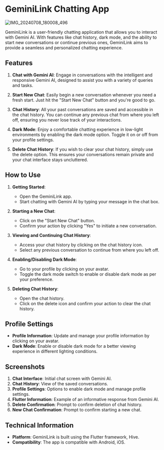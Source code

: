 # GeminiLink Chatting App
![IMG_20240708_180008_496](https://github.com/gitsak12/gemini-chat/assets/98003573/eaf128f3-e4fc-4075-a20d-0b239b05c2f0)

GeminiLink is a user-friendly chatting application that allows you to interact with Gemini AI. With features like chat history, dark mode, and the ability to start new conversations or continue previous ones, GeminiLink aims to provide a seamless and personalized chatting experience.

## Features

1. **Chat with Gemini AI**: Engage in conversations with the intelligent and responsive Gemini AI, designed to assist you with a variety of queries and tasks.

2. **Start New Chat**: Easily begin a new conversation whenever you need a fresh start. Just hit the "Start New Chat" button and you're good to go.

3. **Chat History**: All your past conversations are saved and accessible in the chat history. You can continue any previous chat from where you left off, ensuring you never lose track of your interactions.

4. **Dark Mode**: Enjoy a comfortable chatting experience in low-light environments by enabling the dark mode option. Toggle it on or off from your profile settings.

5. **Delete Chat History**: If you wish to clear your chat history, simply use the delete option. This ensures your conversations remain private and your chat interface stays uncluttered.

## How to Use

1. **Getting Started**:
   - Open the GeminiLink app.
   - Start chatting with Gemini AI by typing your message in the chat box.

2. **Starting a New Chat**:
   - Click on the "Start New Chat" button.
   - Confirm your action by clicking "Yes" to initiate a new conversation.

3. **Viewing and Continuing Chat History**:
   - Access your chat history by clicking on the chat history icon.
   - Select any previous conversation to continue from where you left off.

4. **Enabling/Disabling Dark Mode**:
   - Go to your profile by clicking on your avatar.
   - Toggle the dark mode switch to enable or disable dark mode as per your preference.

5. **Deleting Chat History**:
   - Open the chat history.
   - Click on the delete icon and confirm your action to clear the chat history.

## Profile Settings

- **Profile Information**: Update and manage your profile information by clicking on your avatar.
- **Dark Mode**: Enable or disable dark mode for a better viewing experience in different lighting conditions.

## Screenshots

1. **Chat Interface**: Initial chat screen with Gemini AI.
2. **Chat History**: View of the saved conversations.
3. **Profile Settings**: Options to enable dark mode and manage profile settings.
4. **Flutter Information**: Example of an informative response from Gemini AI.
5. **Delete Confirmation**: Prompt to confirm deletion of chat history.
6. **New Chat Confirmation**: Prompt to confirm starting a new chat.

## Technical Information

- **Platform**: GeminiLink is built using the Flutter framework, Hive.
- **Compatibility**: The app is compatible with Android, iOS.

